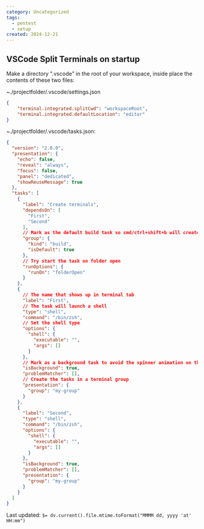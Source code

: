 ```yaml
---
category: Uncategorized
tags:
  - pentest
  - setup
created: 2024-12-21
---
```

## VSCode Split Terminals on startup
Make a directory ".vscode" in the root of your workspace, inside place the contents of these two files:

~./projectfolder/.vscode/settings.json
```json
{
	"terminal.integrated.splitCwd": "workspaceRoot",
	"terminal.integrated.defaultLocation": "editor"
}
```

~./projectfolder/.vscode/tasks.json:
```json
{
  "version": "2.0.0",
  "presentation": {
    "echo": false,
    "reveal": "always",
    "focus": false,
    "panel": "dedicated",
    "showReuseMessage": true
  },
  "tasks": [
    {
      "label": "Create terminals",
      "dependsOn": [
        "First",
        "Second"
      ],
      // Mark as the default build task so cmd/ctrl+shift+b will create them
      "group": {
        "kind": "build",
        "isDefault": true
      },
      // Try start the task on folder open
      "runOptions": {
        "runOn": "folderOpen"
      }
    },
    {
      // The name that shows up in terminal tab
      "label": "First",
      // The task will launch a shell
      "type": "shell",
      "command": "/bin/zsh",
      // Set the shell type
      "options": {
        "shell": {
          "executable": "",
          "args": []
        }
      },
      // Mark as a background task to avoid the spinner animation on the terminal tab
      "isBackground": true,
      "problemMatcher": [],
      // Create the tasks in a terminal group
      "presentation": {
        "group": "my-group"
      }
    },
    {
      "label": "Second",
      "type": "shell",
      "command": "/bin/zsh",
      "options": {
        "shell": {
          "executable": "",
          "args": []
        }
      },
      "isBackground": true,
      "problemMatcher": [],
      "presentation": {
        "group": "my-group"
      }
    }
  ]
}

```




Last updated: `$= dv.current().file.mtime.toFormat("MMMM dd, yyyy 'at' HH:mm")`
